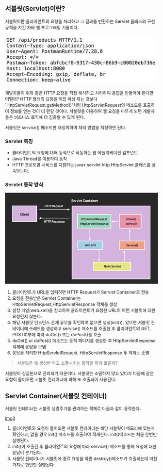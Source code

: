 ## 서블릿(Servlet)이란?

서블릿이란 클라이언트의 요청을 처리하고 그 결과를 반환하는 Servlet 클래스의 구현 규칙을 지킨 자바 웹 프로그래밍 기술이다.

![img](https://github.com/dilmah0203/TIL/blob/main/Image/HTTP%20Request2.png)

개발자들이 위와 같은 HTTP 요청을 직접 해석하고 처리하여 응답을 만들어야 한다면 어떨까? HTTP 형태의 요청을 직접 파싱 하는 것보다 `HttpServletRequest.getMethod()'처럼 HttpServletRequest의 메소드를 호출하여 정보를 얻는 것이 더 편할 것이다. 서블릿을 이용하여 웹 요청을 다루게 되면 개발자들은 비즈니스 로직에 더 집중할 수 있게 된다. 

서블릿은 service() 메소드만 재정의하여 처리 방법을 지정하면 된다.

### Servlet 특징

- 클라이언트의 요청에 대해 동적으로 작동하는 웹 어플리케이션 컴포넌트
- Java Thread를 이용하여 동작
- HTTP 프로토콜 서비스를 지원하는 javax.servlet.http.HttpServlet 클래스를 상속받는다.

### Servlet 동작 방식

![img2](https://github.com/dilmah0203/TIL/blob/main/Image/Servlet0.png)

1. 클라이언트가 URL을 입력하면 HTTP Request가 Servlet Container로 전송
2. 요청을 전송받은 Servlet Container는 HttpServletRequest,HttpServletResponse 객체를 생성
3. 설정 파일(web.xml)을 참고하여 클라이언트가 요청한 URL이 어떤 서블릿에 대한 요청인지 찾는다.
4. 해당 서블릿 인스턴스 존재 유무를 확인하여 없으면 생성(init()), 있으면 서블릿 컨테이너에 쓰레드를 생성하고 service() 메소드를 호출한 후 클리아언트의 GET, POST여부에 따라 doGet() 또는 doPost()를 호출
5. doGet() or doPost() 메소드는 동적 페이지를 생성한 후 HttpServletResponse객체에 응답을 보냄
6. 응답을 처리한 HttpServletRequest, HttpServletResponse 두 객체는 소멸

> 서블릿은 왜 생성만 하고 소멸시키는 동작을 하지 않을까?

서블릿이 싱글톤으로 관리되기 때문이다. 서블릿은 소멸하지 않고 있다가 다음에 같은 요청이 들어오면 서블릿 컨테이너에 의해 또 호출되어 사용된다.

## Servlet Container(서블릿 컨테이너)

서블릿 컨테이너는 서블릿 생명주기를 관리하는 객체로 다음과 같이 동작한다.

[img3](https://github.com/dilmah0203/TIL/blob/main/Image/Servlet%20Lifecycle.png)

1. 클라이언트의 요청이 들어오면 서블릿 컨테이너는 해당 서블릿이 메모리에 있는지 확인하고, 없을 경우 init() 메소드를 호출하여 적재한다. init()메소드는 처음 한번만 실행된다.
2. init()이 호출된 후 클라이언트의 요청에 따라 service() 메소드를 통해 요청에 대한 응답이 분기된다.
3. 서블릿 컨테이너가 서블릿에 종료 요청을 하면 destroy()메소드가 호출되는데 마찬가지로 한번만 실행된다.


